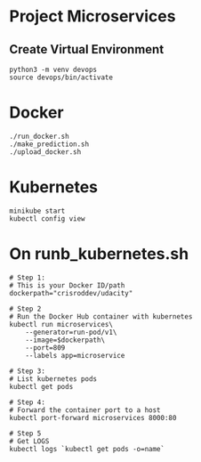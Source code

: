 # Project Microservices 
## Create Virtual Environment
````
python3 -m venv devops
source devops/bin/activate
````

# Docker
````
./run_docker.sh
./make_prediction.sh
./upload_docker.sh
````

# Kubernetes
````
minikube start
kubectl config view
````
# On runb_kubernetes.sh
````
# Step 1:
# This is your Docker ID/path
dockerpath="crisroddev/udacity"

# Step 2
# Run the Docker Hub container with kubernetes
kubectl run microservices\
    --generator=run-pod/v1\
    --image=$dockerpath\
    --port=809
    --labels app=microservice

# Step 3:
# List kubernetes pods
kubectl get pods

# Step 4:
# Forward the container port to a host
kubectl port-forward microservices 8000:80

# Step 5
# Get LOGS
kubectl logs `kubectl get pods -o=name`
````